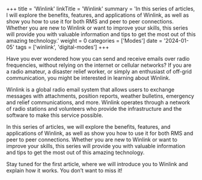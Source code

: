 +++
title = 'Winlink'
linkTitle = 'Winlink'
summary = 'In this series of articles, I will explore the benefits, features, and applications of Winlink, as well as show you how to use it for both RMS and peer to peer connections. Whether you are new to Winlink or want to improve your skills, this series will provide you with valuable information and tips to get the most out of this amazing technology.'
weight = 0
categories = ['Modes']
date = '2024-01-05'
tags = ['winlink', 'digital-modes']
+++

Have you ever wondered how you can send and receive emails over radio frequencies, without relying on the internet or cellular networks? If you are a radio amateur, a disaster relief worker, or simply an enthusiast of off-grid communication, you might be interested in learning about Winlink.

Winlink is a global radio email system that allows users to exchange messages with attachments, position reports, weather bulletins, emergency and relief communications, and more. Winlink operates through a network of radio stations and volunteers who provide the infrastructure and the software to make this service possible.

In this series of articles, we will explore the benefits, features, and applications of Winlink, as well as show you how to use it for both RMS and peer to peer connections. Whether you are new to Winlink or want to improve your skills, this series will provide you with valuable information and tips to get the most out of this amazing technology.

Stay tuned for the first article, where we will introduce you to Winlink and explain how it works. You don’t want to miss it!